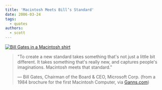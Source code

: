 ```yaml
---
title: 'Macintosh Meets Bill’s Standard'
date: 2006-03-24
tags:
  - quotes
authors:
  - scott
---
```


[![Bill Gates in a Macintosh shirt](/images/blog-photos/billyboy.jpg)](http://ganns.com/Humor/GatesApple1984/)

> "To create a new standard takes something that's not just a little bit different. It takes something that's really new, and captures people's imaginations. Macintosh meets that standard."
>
> — Bill Gates, Chairman of the Board & CEO, Microsoft Corp. (from a 1984 brochure for the first Macintosh Computer, via [Ganns.com](http://ganns.com/Humor/GatesApple1984/))
